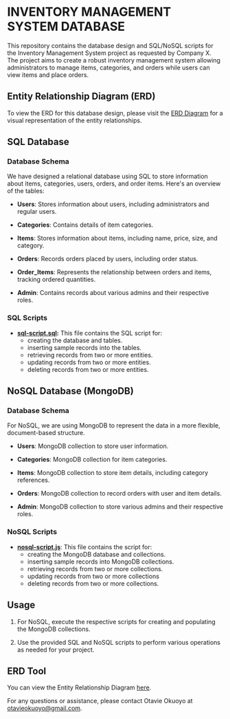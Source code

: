 # INVENTORY MANAGEMENT SYSTEM DATABASE

This repository contains the database design and SQL/NoSQL scripts for the Inventory Management System project as requested by Company X. The project aims to create a robust inventory management system allowing administrators to manage items, categories, and orders while users can view items and place orders.

## Entity Relationship Diagram (ERD)

To view the ERD for this database design, please visit the [ERD Diagram](https://drawsql.app/teams/otavie/diagrams/assignment-x) for a visual representation of the entity relationships.

## SQL Database

### Database Schema

We have designed a relational database using SQL to store information about items, categories, users, orders, and order items. Here's an overview of the tables:

- **Users**: Stores information about users, including administrators and regular users.

- **Categories**: Contains details of item categories.

- **Items**: Stores information about items, including name, price, size, and category.

- **Orders**: Records orders placed by users, including order status.

- **Order_Items**: Represents the relationship between orders and items, tracking ordered quantities.

- **Admin**: Contains records about various admins and their respective roles.

### SQL Scripts

- **[sql-script.sql](sql-script.sql):** This file contains the SQL script for:
  - creating the database and tables.
  - inserting sample records into the tables.
  - retrieving records from two or more entities.
  - updating records from two or more entities.
  - deleting records from two or more entities.

## NoSQL Database (MongoDB)

### Database Schema

For NoSQL, we are using MongoDB to represent the data in a more flexible, document-based structure.

- **Users**: MongoDB collection to store user information.

- **Categories**: MongoDB collection for item categories.

- **Items**: MongoDB collection to store item details, including category references.

- **Orders**: MongoDB collection to record orders with user and item details.

- **Admin**: MongoDB collection to store various admins and their respective roles.

### NoSQL Scripts

- **[nosql-script.js](nosql-script.js)**: This file contains the script for:
  - creating the MongoDB database and collections.
  - inserting sample records into MongoDB collections.
  - retrieving records from two or more collections.
  - updating records from two or more collections
  - deleting records from two or more collections.

## Usage

1. For NoSQL, execute the respective scripts for creating and populating the MongoDB collections.

2. Use the provided SQL and NoSQL scripts to perform various operations as needed for your project.

## ERD Tool

You can view the Entity Relationship Diagram [here](https://drawsql.app/teams/otavie/diagrams/assignment-x).

For any questions or assistance, please contact Otavie Okuoyo at otavieokuoyo@gmail.com.
